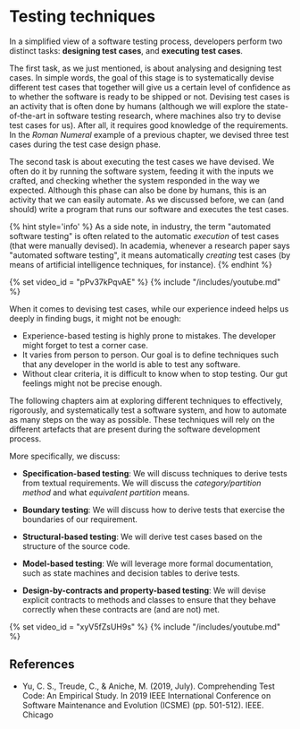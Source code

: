 # Testing techniques

In a simplified view of a software testing process, 
developers perform two distinct tasks: **designing
test cases**, and **executing test cases**.

The first task, as we just mentioned, 
is about analysing and designing test cases. In simple words, the goal of this stage
is to systematically devise different test cases that together will give us a certain level
of confidence as to whether the software is ready to be shipped or not.
Devising test cases is an activity that is often done by humans (although we will explore the state-of-the-art in software testing research, where machines also try to 
devise test cases for us). After all, it requires good knowledge of the requirements.
In the _Roman Numeral_ example of a previous chapter, we devised three test cases during
the test case design phase.

The second task is about executing the test cases we have devised. 
We often do it by running the software system, feeding it with the inputs we crafted, 
and checking whether the system responded in the way we expected.
Although this phase can also be done by humans, this is an activity that we can easily automate.
As we discussed before, we can (and should) write a program that runs our software and executes the test cases. 

{% hint style='info' %}
As a side note, in industry, the term "automated software testing" is often related to the automatic *execution* of test cases (that were manually devised). In academia, whenever a research paper says "automated software testing", it means automatically *creating* test cases (by means of artificial intelligence techniques, for instance).
{% endhint %}


{% set video_id = "pPv37kPqvAE" %}
{% include "/includes/youtube.md" %}


When it comes to devising test cases, while our experience indeed helps us deeply in finding bugs, it might not be enough: 

* Experience-based testing is highly prone to mistakes. The developer might forget to test a corner case.
* It varies from person to person. Our goal is to define techniques such that any developer in the world is able to test any software.
* Without clear criteria, it is difficult to know when to stop testing. Our gut feelings might not be precise enough.

The following chapters aim at exploring different techniques to effectively,
rigorously, and systematically test a 
software system, and how to automate as many steps on the way as possible.
These techniques will rely on the different artefacts that are present during the 
software development process. 

More specifically, we discuss:

* **Specification-based testing**: We will discuss techniques to derive tests from textual requirements. We will discuss the _category/partition method_ and what _equivalent partition_ means.

* **Boundary testing**: We will discuss how to derive tests that exercise the boundaries of our requirement.

* **Structural-based testing**: We will derive test cases based on the structure of the source code.

* **Model-based testing**: We will leverage more formal documentation, such as state machines and decision tables to derive tests. 

* **Design-by-contracts and property-based testing**: We will devise explicit contracts to methods and classes to ensure that they behave correctly when these contracts are (and are not) met.



{% set video_id = "xyV5fZsUH9s" %}
{% include "/includes/youtube.md" %}



## References


* Yu, C. S., Treude, C., & Aniche, M. (2019, July). Comprehending Test Code: An Empirical Study. In 2019 IEEE International Conference on Software Maintenance and Evolution (ICSME) (pp. 501-512). IEEE. Chicago	

